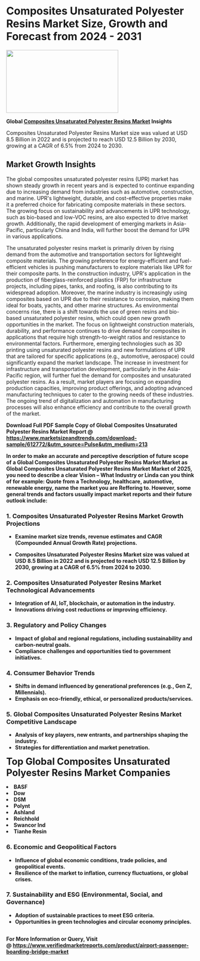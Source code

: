 <H1>Composites Unsaturated Polyester Resins Market Size, Growth and Forecast from 2024 - 2031</H1><img class="aligncenter size-medium wp-image-584254" src="https://thirdeyenews.in/wp-content/uploads/2024/09/Global-Market-Research-300x168.jpeg" alt="" width="300" height="168" /><p><strong>Global&nbsp;<a href="https://www.marketsizeandtrends.com/download-sample/612772/&amp;utm_source=Pulse&amp;utm_medium=213">Composites Unsaturated Polyester Resins Market</a> Insights</strong></p><p>Composites Unsaturated Polyester Resins Market size was valued at USD 8.5 Billion in 2022 and is projected to reach USD 12.5 Billion by 2030, growing at a CAGR of 6.5% from 2024 to 2030.</p><p><h2>Market Growth Insights</h2> <p>The global composites unsaturated polyester resins (UPR) market has shown steady growth in recent years and is expected to continue expanding due to increasing demand from industries such as automotive, construction, and marine. UPR's lightweight, durable, and cost-effective properties make it a preferred choice for fabricating composite materials in these sectors. The growing focus on sustainability and advancements in UPR technology, such as bio-based and low-VOC resins, are also expected to drive market growth. Additionally, the rapid development of emerging markets in Asia-Pacific, particularly China and India, will further boost the demand for UPR in various applications.</p> <p><strong></strong></p> <p>The unsaturated polyester resins market is primarily driven by rising demand from the automotive and transportation sectors for lightweight composite materials. The growing preference for energy-efficient and fuel-efficient vehicles is pushing manufacturers to explore materials like UPR for their composite parts. In the construction industry, UPR's application in the production of fiberglass-reinforced plastics (FRP) for infrastructure projects, including pipes, tanks, and roofing, is also contributing to its widespread adoption. Moreover, the marine industry is increasingly using composites based on UPR due to their resistance to corrosion, making them ideal for boats, yachts, and other marine structures. As environmental concerns rise, there is a shift towards the use of green resins and bio-based unsaturated polyester resins, which could open new growth opportunities in the market. The focus on lightweight construction materials, durability, and performance continues to drive demand for composites in applications that require high strength-to-weight ratios and resistance to environmental factors. Furthermore, emerging technologies such as 3D printing using unsaturated polyester resins and new formulations of UPR that are tailored for specific applications (e.g., automotive, aerospace) could significantly expand the market landscape. The increase in investment for infrastructure and transportation development, particularly in the Asia-Pacific region, will further fuel the demand for composites and unsaturated polyester resins. As a result, market players are focusing on expanding production capacities, improving product offerings, and adopting advanced manufacturing techniques to cater to the growing needs of these industries. The ongoing trend of digitalization and automation in manufacturing processes will also enhance efficiency and contribute to the overall growth of the market. <p><strong></p><p><span class=""><strong>Download Full PDF Sample Copy of Global Composites Unsaturated Polyester Resins Market Report</strong> @ <a href="https://www.marketsizeandtrends.com/download-sample/612772/&amp;utm_source=Pulse&amp;utm_medium=213" target="_blank">https://www.marketsizeandtrends.com/download-sample/612772/&amp;utm_source=Pulse&amp;utm_medium=213</a></span></p><p>In order to make an accurate and perceptive description of future scope of a Global&nbsp;Composites Unsaturated Polyester Resins Market Market as Global&nbsp;Composites Unsaturated Polyester Resins Market Market of 2025, you need to describe a clear Vision &ndash; What Industry or Linda can you think of for example: Quote from a Technology, healthcare, automotive, renewable energy, name the market you are Reffering to. However, some general trends and factors usually impact market reports and their future outlook include:</p><h3>1.&nbsp;<strong>Composites Unsaturated Polyester Resins Market Growth Projections</strong></h3><ul><li>Examine market size trends, revenue estimates and CAGR (Compounded Annual Growth Rate) projections.</li><li><p>Composites Unsaturated Polyester Resins Market size was valued at USD 8.5 Billion in 2022 and is projected to reach USD 12.5 Billion by 2030, growing at a CAGR of 6.5% from 2024 to 2030.</p></li></ul><h3>2.&nbsp;<strong>Composites Unsaturated Polyester Resins Market Technological Advancements</strong></h3><ul><li>Integration of AI, IoT, blockchain, or automation in the industry.</li><li>Innovations driving cost reductions or improving efficiency.</li></ul><h3>3.&nbsp;<strong>Regulatory and Policy Changes</strong></h3><ul><li>Impact of global and regional regulations, including sustainability and carbon-neutral goals.</li><li>Compliance challenges and opportunities tied to government initiatives.</li></ul><h3>4.&nbsp;<strong>Consumer Behavior Trends</strong></h3><ul><li>Shifts in demand influenced by generational preferences (e.g., Gen Z, Millennials).</li><li>Emphasis on eco-friendly, ethical, or personalized products/services.</li></ul><h3>5.&nbsp;<strong>Global Composites Unsaturated Polyester Resins Market Competitive Landscape</strong></h3><ul><li>Analysis of key players, new entrants, and partnerships shaping the industry.</li><li>Strategies for differentiation and market penetration.</li></ul><p data-pm-slice="1 1 []"><span style="color: inherit; font-family: inherit; font-size: 25px;">Top Global Composites Unsaturated Polyester Resins Market Companies</span></p><div class="" data-test-id=""><p><li>BASF</li><li> Dow</li><li> DSM</li><li> Polynt</li><li> Ashland</li><li> Reichhold</li><li> Swancor Ind</li><li> Tianhe Resin</li></p></div><h3>6.&nbsp;<strong>Economic and Geopolitical Factors</strong></h3><ul><li>Influence of global economic conditions, trade policies, and geopolitical events.</li><li>Resilience of the market to inflation, currency fluctuations, or global crises.</li></ul><h3>7.&nbsp;<strong>Sustainability and ESG (Environmental, Social, and Governance)</strong></h3><ul><li>Adoption of sustainable practices to meet ESG criteria.</li><li>Opportunities in green technologies and circular economy principles.</li></ul><h2><strong style="font-size: 14px;">For More Information or Query, Visit @&nbsp;</strong><a style="background-color: #ffffff; font-size: 14px;" href="https://www.marketsizeandtrends.com/report/composites-unsaturated-polyester-resins-market/" target="_blank">https://www.verifiedmarketreports.com/product/airport-passenger-boarding-bridge-market</a></h2>

